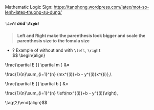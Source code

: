 Mathematic Logic Sign: https://tanphong.wordpress.com/latex/mot-so-lenh-latex-thuong-su-dung/


##### `\Left` and `\Right`
> **Left and Right make the parenthesis look bigger and scale the parenthesis size to the fomula size**  
+ ? Example of without and with `\left`, `\right`  
$$
\begin{align}

\frac{\partial E }{ \partial m } &=

\frac{1}{n}\sum_{i=1}^{n} (mx^{(i)}+b - y^{(i)}x^{(i)},\\

\frac{\partial E }{ \partial b } &=

\frac{1}{n}\sum_{i=1}^{n} \left(mx^{(i)}+b - y^{(i)}\right),

\tag{2}\end{align}$$



